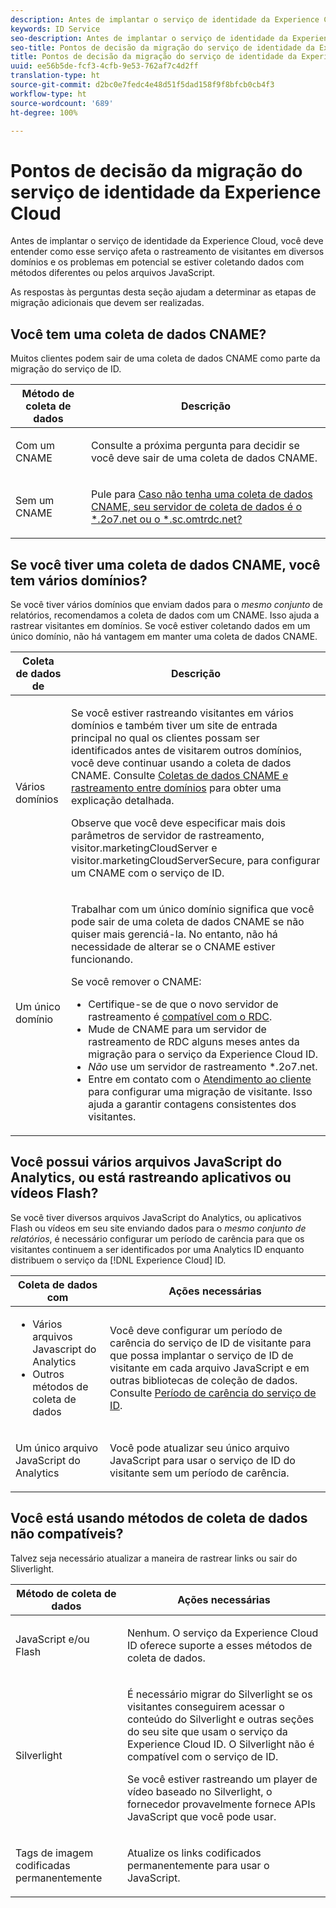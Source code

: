 ```yaml
---
description: Antes de implantar o serviço de identidade da Experience Cloud, você deve entender como esse serviço afeta o rastreamento de visitantes em diversos domínios e os problemas em potencial se estiver coletando dados com métodos diferentes ou pelos arquivos JavaScript.
keywords: ID Service
seo-description: Antes de implantar o serviço de identidade da Experience Cloud, você deve entender como esse serviço afeta o rastreamento de visitantes em diversos domínios e os problemas em potencial se estiver coletando dados com métodos diferentes ou pelos arquivos JavaScript.
seo-title: Pontos de decisão da migração do serviço de identidade da Experience Cloud
title: Pontos de decisão da migração do serviço de identidade da Experience Cloud
uuid: ee56b5de-fcf3-4cfb-9e53-762af7c4d2ff
translation-type: ht
source-git-commit: d2bc0e7fedc4e48d51f5dad158f9f8bfcb0cb4f3
workflow-type: ht
source-wordcount: '689'
ht-degree: 100%

---
```



# Pontos de decisão da migração do serviço de identidade da Experience Cloud

Antes de implantar o serviço de identidade da Experience Cloud, você deve entender como esse serviço afeta o rastreamento de visitantes em diversos domínios e os problemas em potencial se estiver coletando dados com métodos diferentes ou pelos arquivos JavaScript.

As respostas às perguntas desta seção ajudam a determinar as etapas de migração adicionais que devem ser realizadas.

## Você tem uma coleta de dados CNAME?

Muitos clientes podem sair de uma coleta de dados CNAME como parte da migração do serviço de ID.

<table id="table_13F7C1E3D64D4F86B0149C9D3B54AADD"> 
 <thead> 
  <tr> 
   <th colname="col1" class="entry"> Método de coleta de dados </th> 
   <th colname="col2" class="entry"> Descrição </th> 
  </tr> 
 </thead>
 <tbody> 
  <tr> 
   <td colname="col1"> <p>Com um CNAME </p> </td> 
   <td colname="col2"> <p>Consulte a próxima pergunta para decidir se você deve sair de uma coleta de dados CNAME. </p> </td> 
  </tr> 
  <tr> 
   <td colname="col1"> <p>Sem um CNAME </p> </td> 
   <td colname="col2"> <p>Pule para <a href="../../reference/analytics-reference/migration-decisions.md#section-34dabde7780e4a339f134c0ca7768961" format="dita" scope="local">Caso não tenha uma coleta de dados CNAME, seu servidor de coleta de dados é o *.2o7.net ou o *.sc.omtrdc.net?</a> </p> </td> 
  </tr> 
 </tbody> 
</table>

## Se você tiver uma coleta de dados CNAME, você tem vários domínios?

Se você tiver vários domínios que enviam dados para o *mesmo conjunto* de relatórios, recomendamos a coleta de dados com um CNAME. Isso ajuda a rastrear visitantes em domínios. Se você estiver coletando dados em um único domínio, não há vantagem em manter uma coleta de dados CNAME.

<table id="table_D132BCA243E54657AEC930559343FDD3"> 
 <thead> 
  <tr> 
   <th colname="col1" class="entry"> Coleta de dados de </th> 
   <th colname="col2" class="entry"> Descrição </th> 
  </tr> 
 </thead>
 <tbody> 
  <tr> 
   <td colname="col1"> <p>Vários domínios </p> </td> 
   <td colname="col2"> <p>Se você estiver rastreando visitantes em vários domínios e também tiver um site de entrada principal no qual os clientes possam ser identificados antes de visitarem outros domínios, você deve continuar usando a coleta de dados CNAME. Consulte <a href="../../reference/analytics-reference/cname.md#concept-4df91f8a30ad4ec7a01eb943d579cc9d" format="dita" scope="local">Coletas de dados CNAME e rastreamento entre domínios</a> para obter uma explicação detalhada. </p> <p>Observe que você deve especificar mais dois parâmetros de servidor de rastreamento, <span class="codeph">visitor.marketingCloudServer</span> e <span class="codeph">visitor.marketingCloudServerSecure</span>, para configurar um CNAME com o serviço de ID. </p> </td> 
  </tr> 
  <tr> 
   <td colname="col1"> <p>Um único domínio </p> </td> 
   <td colname="col2"> <p>Trabalhar com um único domínio significa que você pode sair de uma coleta de dados CNAME se não quiser mais gerenciá-la. No entanto, não há necessidade de alterar se o CNAME estiver funcionando. </p> <p>Se você remover o CNAME: </p> 
    <ul id="ul_12CDECEFC7BB41A18895B507CAA42315"> 
     <li id="li_32E2CD3E58454E20A642BADE507AE86E">Certifique-se de que o novo servidor de rastreamento é <a href="https://docs.adobe.com/content/help/pt-BR/analytics/technotes/rdc/regional-data-collection.html" format="https" scope="external">compatível com o RDC</a>. </li> 
     <li id="li_865BB6DAA3594EBBAB688E73C8343762">Mude de CNAME para um servidor de rastreamento de RDC alguns meses antes da migração para o serviço da <span class="keyword">Experience Cloud</span> ID. </li> 
     <li id="li_284A015177554C848C8648DC5BBAA365"> <i>Não</i> use um servidor de rastreamento <span class="codeph">*.2o7.net</span>. </li> 
     <li id="li_B1ABF03DC46C42059F61542CDE0FE5A1">Entre em contato com o <a href="https://helpx.adobe.com/br/marketing-cloud/contact-support.html" format="https" scope="external">Atendimento ao cliente</a> para configurar uma migração de visitante. Isso ajuda a garantir contagens consistentes dos visitantes. </li> 
    </ul> </td> 
  </tr> 
 </tbody> 
</table>

## Você possui vários arquivos JavaScript do Analytics, ou está rastreando aplicativos ou vídeos Flash?

Se você tiver diversos arquivos JavaScript do Analytics, ou aplicativos Flash ou vídeos em seu site enviando dados para o *mesmo conjunto de relatórios*, é necessário configurar um período de carência para que os visitantes continuem a ser identificados por uma Analytics ID enquanto distribuem o serviço da [!DNL Experience Cloud] ID.

<table id="table_8A4EA063AF4345B69BC98537E2E702BA"> 
 <thead> 
  <tr> 
   <th colname="col1" class="entry"> Coleta de dados com </th> 
   <th colname="col2" class="entry"> Ações necessárias </th> 
  </tr> 
 </thead>
 <tbody> 
  <tr> 
   <td colname="col1"> 
    <ul id="ul_910DD99E074E49C6907F86426EFA5BF2"> 
     <li id="li_4366CC8EB7A54A959568E3761ABBBF23">Vários arquivos Javascript do Analytics </li> 
     <li id="li_B8A8132019EA48088E4F37E36F153D76">Outros métodos de coleta de dados </li> 
    </ul> </td> 
   <td colname="col2"> <p>Você deve configurar um período de carência do serviço de ID de visitante para que possa implantar o serviço de ID de visitante em cada arquivo JavaScript e em outras bibliotecas de coleção de dados. Consulte <a href="../../reference/analytics-reference/grace-period.md" format="dita" scope="local">Período de carência do serviço de ID</a>. </p> </td> 
  </tr> 
  <tr> 
   <td colname="col1"> <p>Um único arquivo JavaScript do Analytics </p> </td> 
   <td colname="col2"> <p>Você pode atualizar seu único arquivo JavaScript para usar o serviço de ID do visitante sem um período de carência. </p> </td> 
  </tr> 
 </tbody> 
</table>

## Você está usando métodos de coleta de dados não compatíveis?

Talvez seja necessário atualizar a maneira de rastrear links ou sair do Sliverlight.

<table id="table_A72AEB92F48345DD83F136B9989F4EF9"> 
 <thead> 
  <tr> 
   <th colname="col1" class="entry"> Método de coleta de dados </th> 
   <th colname="col2" class="entry"> Ações necessárias </th> 
  </tr> 
 </thead>
 <tbody> 
  <tr> 
   <td colname="col1"> <p>JavaScript e/ou Flash </p> </td> 
   <td colname="col2"> <p>Nenhum. O serviço da <span class="keyword">Experience Cloud</span> ID oferece suporte a esses métodos de coleta de dados. </p> </td> 
  </tr> 
  <tr> 
   <td colname="col1"> <p>Silverlight </p> </td> 
   <td colname="col2"> <p>É necessário migrar do Silverlight se os visitantes conseguirem acessar o conteúdo do Silverlight e outras seções do seu site que usam o serviço da <span class="keyword">Experience Cloud</span> ID. O Silverlight não é compatível com o serviço de ID. </p> <p> Se você estiver rastreando um player de vídeo baseado no Silverlight, o fornecedor provavelmente fornece APIs JavaScript que você pode usar. </p> </td> 
  </tr> 
  <tr> 
   <td colname="col1"> <p>Tags de imagem codificadas permanentemente </p> </td> 
   <td colname="col2"> <p>Atualize os links codificados permanentemente para usar o JavaScript. </p> </td> 
  </tr> 
 </tbody> 
</table>

